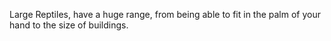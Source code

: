 Large Reptiles, have a huge range, from being able to fit in the palm of your hand to the size of buildings.